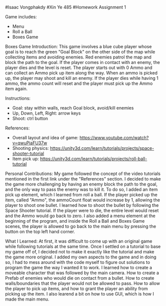 #Isaac Vongphakdy
#Xin Ye 485
#Homework Assignment 1

Game includes:
- Menu
- Roll a Ball
- Boxes Game

Boxes Game Introduction:
  This game involves a blue cube player whose goal is to reach the green "Goal Block" on the other side of the map while
collecting items and avoiding enemies. Red enemies patrol the map and block the path to the goal. If the player comes in contact
with an enemy, the player dies and the level is reset. The player starts out with 0 Ammo and can collect an Ammo pick up item
along the way. When an ammo is picked up, the player may shoot and kill an enemy. If the player dies while having 1 ammo,
the ammo count will reset and the player must pick up the Ammo item again.

Instructions:
- Goal: stay within walls, reach Goal block, avoid/kill enemies
- Up, Down, Left, Right: arrow keys
- Shoot: ctrl button

References:
- Overall layout and idea of game: https://www.youtube.com/watch?v=qwuPiaFU37w
- Shooting physics: https://unity3d.com/learn/tutorials/projects/space-shooter-tutorial
- Item pick up: https://unity3d.com/learn/tutorials/projects/roll-ball-tutorial

Personal Contributions:
  My game followed the concept of the video tutorials mentioned in the first link under the "References" section.
I decided to make the game more challenging by having an enemy block the path to the goal, and the only way to pass the enemy
was to kill it. To do so, I added an item pick up element, which I learned from roll a ball. If the player picked up the item,
called "Ammo", the ammoCount float would increase by 1, allowing the player to shoot one bullet. I learned how to shoot the
bullet by following the Space Shooter tutorial. If the player were to die, the entire level would reset and the Ammo would go
back to zero. I also added a menu element at the beginning of the program, and inside the Roll a Ball and Boxes Game scenes,
the player is allowed to go back to the main menu by pressing the button on the top left hand corner.

What I Learned:
  At first, it was difficult to come up with an original game while following tutorials at the same time. Once I settled on
a tutorial to base my game off of, I decided not to make it exactly like the tutorial and make the game more original. 
I added my own aspects to the game and in doing so, I had to mess around with the code myself to figure out solutions to 
program the game the way I wanted it to work. 
  I learned how to create a moveable character that was followed by the main camera. How to create a Prefab of enemies who
would die on contact from a bullet. How to create walls/boundaries that the player would not be allowed to pass. How to allow
the player to pick up items, and how to grant the player an ability from picking up the item. I also learend a bit on 
how to use GUI, which is how I made the main menu.
